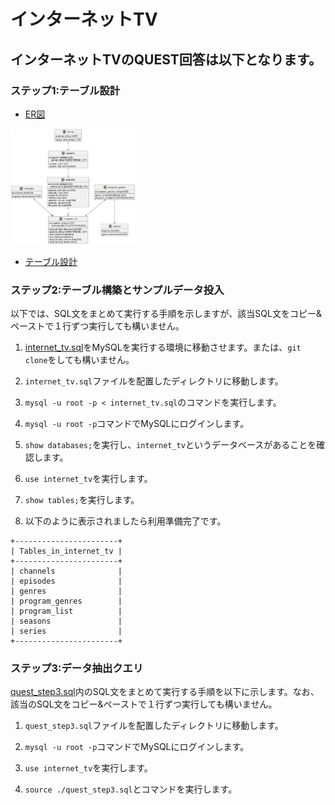 # インターネットTV

## インターネットTVのQUEST回答は以下となります。

### **ステップ1**:テーブル設計
- [ER図](https://github.com/KoichiYanagisawa/apprentice/blob/main/week5-6/quest/internet_tv.pu)
<img width="200px" src="https://github.com/KoichiYanagisawa/apprentice/blob/main/week5-6/quest/ER.png">

- [テーブル設計](https://github.com/KoichiYanagisawa/apprentice/blob/main/week5-6/quest/internet_tv.md)

### **ステップ2**:テーブル構築とサンプルデータ投入

以下では、SQL文をまとめて実行する手順を示しますが、該当SQL文をコピー&ペーストで１行ずつ実行しても構いません。

1. [internet_tv.sql](https://github.com/KoichiYanagisawa/apprentice/blob/main/week5-6/quest/internet_tv.sql)をMySQLを実行する環境に移動させます。または、`git clone`をしても構いません。

2. `internet_tv.sql`ファイルを配置したディレクトリに移動します。

3. `mysql -u root -p < internet_tv.sql`のコマンドを実行します。

4. `mysql -u root -p`コマンドでMySQLにログインします。

5. `show databases;`を実行し、`internet_tv`というデータベースがあることを確認します。

6. `use internet_tv`を実行します。

7. `show tables;`を実行します。

8. 以下のように表示されましたら利用準備完了です。

```
+-----------------------+
| Tables_in_internet_tv |
+-----------------------+
| channels              |
| episodes              |
| genres                |
| program_genres        |
| program_list          |
| seasons               |
| series                |
+-----------------------+
```

### **ステップ3**:データ抽出クエリ

[quest_step3.sql](https://github.com/KoichiYanagisawa/apprentice/blob/main/week5-6/quest/quest_step3.sql)内のSQL文をまとめて実行する手順を以下に示します。なお、該当のSQL文をコピー&ペーストで１行ずつ実行しても構いません。

1. `quest_step3.sql`ファイルを配置したディレクトリに移動します。

2. `mysql -u root -p`コマンドでMySQLにログインします。

3. `use internet_tv`を実行します。

4. `source ./quest_step3.sql`とコマンドを実行します。

